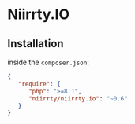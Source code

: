 # Niirrty.IO

## Installation

inside the `composer.json`:

```json
{
   "require": {
      "php": ">=8.1",
      "niirrty/niirrty.io": "~0.6"
   }
}
```
